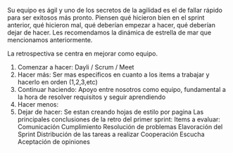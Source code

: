 Su equipo es ágil y uno de los secretos de la agilidad es el de fallar rápido para ser
exitosos más pronto. Piensen qué hicieron bien en el sprint anterior, qué hicieron mal,
qué deberían empezar a hacer, qué deberían dejar de hacer. Les recomendamos la
dinámica de estrella de mar que mencionamos anteriormente.

La retrospectiva se centra en mejorar como equipo. 

1. Comenzar a hacer: Dayli / Scrum / Meet
2. Hacer más: Ser mas especificos en cuanto a los items a trabajar y hacerlo en orden (1,2,3,etc)
3. Continuar haciendo: Apoyo entre nosotros como equipo, fundamental a la hora de resolver requisitos y seguir aprendiendo
4. Hacer menos: 
5. Dejar de hacer: Se estan creando hojas de estilo por pagina
Las principales conclusiones de la retro del primer sprint:
    Items a evaluar: 
        Comunicación
        Cumplimiento
        Resolución de problemas
        Elavoración del Sprint
        Distribución de las tareas a realizar
        Cooperación 
        Escucha
        Aceptación de opiniones
        
